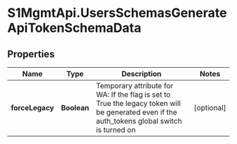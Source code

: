 # S1MgmtApi.UsersSchemasGenerateApiTokenSchemaData

## Properties
Name | Type | Description | Notes
------------ | ------------- | ------------- | -------------
**forceLegacy** | **Boolean** | Temporary attribute for WA: If the flag is set to True the legacy token will be generated even if the auth_tokens global switch is turned on | [optional] 


